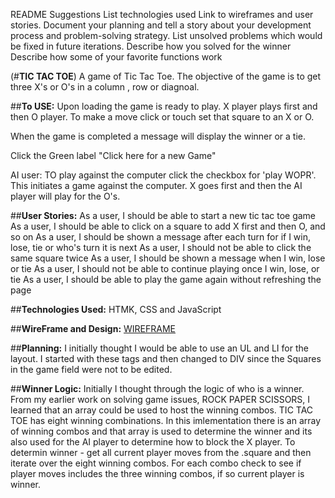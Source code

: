 README Suggestions
List technologies used
Link to wireframes and user stories.
Document your planning and tell a story about your development process and problem-solving strategy.
List unsolved problems which would be fixed in future iterations.
Describe how you solved for the winner
Describe how some of your favorite functions work

(#**TIC TAC TOE**)
A game of Tic Tac Toe. The objective of the game is to get three X's or O's in a column , row or diagnoal.

##**To USE:** 
Upon loading the game is ready to play. X player plays first and then O player. To make a move click or touch set that square to an X or O.

When the game is completed a message will display the winner or a tie.

Click the Green label "Click here for a new Game"

AI user: TO play against the computer click the checkbox for 'play WOPR'. This initiates a game against the computer. X goes first and then the AI player will play for the O's.


##**User Stories:**
As a user, I should be able to start a new tic tac toe game
As a user, I should be able to click on a square to add X first and then O, and so on
As a user, I should be shown a message after each turn for if I win, lose, tie or who's turn it is next
As a user, I should not be able to click the same square twice
As a user, I should be shown a message when I win, lose or tie
As a user, I should not be able to continue playing once I win, lose, or tie
As a user, I should be able to play the game again without refreshing the page

##**Technologies Used:**
HTMK, CSS and JavaScript

##**WireFrame and Design:**
[WIREFRAME](https://ctrast.github.io/project1_tic_tac_toe/design/TIC%20TAC%20TOE.png)

##**Planning:**
I initially thought I would be able to use an UL and LI for the layout. I started with these tags and then changed to DIV since the Squares in the game field were not to be edited. 

##**Winner Logic:**
 Initially I thought through the logic of who is a winner. From my earlier work on solving game issues, ROCK PAPER SCISSORS, I learned that an array could be used to host the winning combos. TIC TAC TOE has eight winning combinations. In this imlementation there is an array of winning combos and that array is used to determine the winner and its also used for the AI player to determine how to block the X player. 
To determin winner - get all current player moves from the .square and then iterate over the eight winning combos. For each combo check to see if player moves includes the three winning combos, if so current player is winner. 
